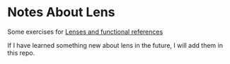 # Notes About Lens

Some exercises for [Lenses and functional references](https://en.wikibooks.org/wiki/Haskell/Lenses_and_functional_references)

If I have learned something new about lens in the future, I will add them in this repo.